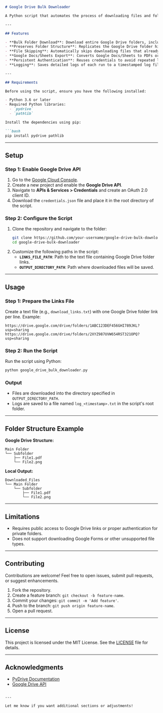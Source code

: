 ```markdown
# Google Drive Bulk Downloader

A Python script that automates the process of downloading files and folders from Google Drive. Built using the PyDrive library, this tool allows you to efficiently manage bulk downloads while maintaining folder structures, skipping existing files, and exporting Google Docs/Sheets as PDFs.

---

## Features

- **Bulk Folder Download**: Download entire Google Drive folders, including subfolders.
- **Preserves Folder Structure**: Replicates the Google Drive folder hierarchy on your local machine.
- **File Skipping**: Automatically skips downloading files that already exist locally.
- **Google Docs/Sheets Export**: Converts Google Docs/Sheets to PDFs or other formats during download.
- **Persistent Authentication**: Reuses credentials to avoid repeated logins.
- **Logging**: Saves detailed logs of each run to a timestamped log file.

---

## Requirements

Before using the script, ensure you have the following installed:

- Python 3.6 or later
- Required Python libraries:
  - `pydrive`
  - `pathlib`

Install the dependencies using pip:

```bash
pip install pydrive pathlib
```

---

## Setup

### Step 1: Enable Google Drive API
1. Go to the [Google Cloud Console](https://console.cloud.google.com/).
2. Create a new project and enable the **Google Drive API**.
3. Navigate to **APIs & Services > Credentials** and create an OAuth 2.0 client ID.
4. Download the `credentials.json` file and place it in the root directory of the script.

### Step 2: Configure the Script
1. Clone the repository and navigate to the folder:
   ```bash
   git clone https://github.com/your-username/google-drive-bulk-downloader.git
   cd google-drive-bulk-downloader
   ```
2. Customize the following paths in the script:
   - **`LINKS_FILE_PATH`**: Path to the text file containing Google Drive folder links.
   - **`OUTPUT_DIRECTORY_PATH`**: Path where downloaded files will be saved.

---

## Usage

### Step 1: Prepare the Links File
Create a text file (e.g., `download_links.txt`) with one Google Drive folder link per line. Example:

```
https://drive.google.com/drive/folders/1ABC123DEF456GHI789JKL?usp=sharing
https://drive.google.com/drive/folders/2XYZ987UVW654RST321OPQ?usp=sharing
```

### Step 2: Run the Script
Run the script using Python:

```bash
python google_drive_bulk_downloader.py
```

### Output
- Files are downloaded into the directory specified in `OUTPUT_DIRECTORY_PATH`.
- Logs are saved to a file named `log_<timestamp>.txt` in the script's root folder.

---

## Folder Structure Example

**Google Drive Structure:**
```
Main Folder
└── Subfolder
    ├── File1.pdf
    └── File2.png
```

**Local Output:**
```
Downloaded_Files
└── Main Folder
    └── Subfolder
        ├── File1.pdf
        └── File2.png
```

---

## Limitations

- Requires public access to Google Drive links or proper authentication for private folders.
- Does not support downloading Google Forms or other unsupported file types.

---

## Contributing

Contributions are welcome! Feel free to open issues, submit pull requests, or suggest enhancements.

1. Fork the repository.
2. Create a feature branch: `git checkout -b feature-name`.
3. Commit your changes: `git commit -m 'Add feature'`.
4. Push to the branch: `git push origin feature-name`.
5. Open a pull request.

---

## License

This project is licensed under the MIT License. See the [LICENSE](LICENSE) file for details.

---

## Acknowledgments

- [PyDrive Documentation](https://pythonhosted.org/PyDrive/)
- [Google Drive API](https://developers.google.com/drive)
```

---

Let me know if you want additional sections or adjustments!
